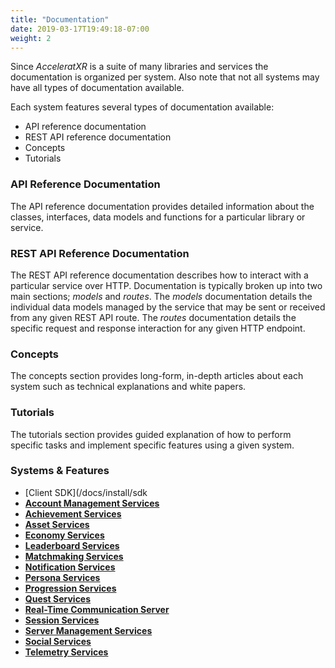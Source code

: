 ```yaml
---
title: "Documentation"
date: 2019-03-17T19:49:18-07:00
weight: 2
---
```


Since _AcceleratXR_ is a suite of many libraries and services the documentation is organized per system. Also note that not all systems may have all types of documentation available.

Each system features several types of documentation available:

- API reference documentation
- REST API reference documentation
- Concepts
- Tutorials

### API Reference Documentation

The API reference documentation provides detailed information about the classes, interfaces, data models and functions for a particular library or service.

### REST API Reference Documentation

The REST API reference documentation describes how to interact with a particular service over HTTP. Documentation is typically broken up into two main sections; _models_ and _routes_. The _models_ documentation details the individual data models managed by the service that may be sent or received from any given REST API route. The _routes_ documentation details the specific request and response interaction for any given HTTP endpoint.

### Concepts

The concepts section provides long-form, in-depth articles about each system such as technical explanations and white papers.

### Tutorials

The tutorials section provides guided explanation of how to perform specific tasks and implement specific features using a given system.

### Systems & Features

- [Client SDK](/docs/install/sdk
- [**Account Management Services**](/docs/account_services)
- [**Achievement Services**](/docs/achievements_services)
- [**Asset Services**](/docs/asset_services)
- [**Economy Services**](/docs/economy_services)
- [**Leaderboard Services**](/docs/leaderboard_services)
- [**Matchmaking Services**](/docs/matchmaking_services)
- [**Notification Services**](/docs/notification_services)
- [**Persona Services**](/docs/persona_services)
- [**Progression Services**](/docs/progression_services)
- [**Quest Services**](/docs/quest_services)
- [**Real-Time Communication Server**](/docs/rtc_server)
- [**Session Services**](/docs/session_services)
- [**Server Management Services**](/docs/server_manager_services)
- [**Social Services**](/docs/social_services)
- [**Telemetry Services**](/docs/telemetry_services)
